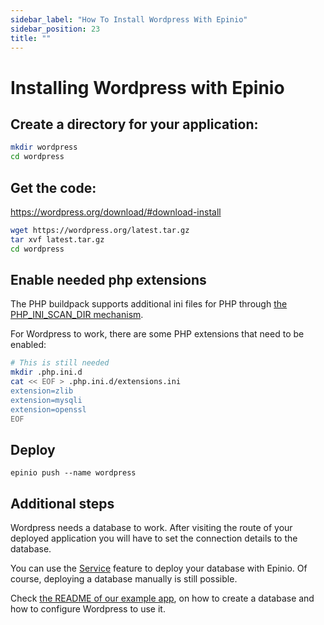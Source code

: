 ```yaml
---
sidebar_label: "How To Install Wordpress With Epinio"
sidebar_position: 23
title: ""
---
```


# Installing Wordpress with Epinio

## Create a directory for your application:

```bash
mkdir wordpress
cd wordpress
```

## Get the code:

https://wordpress.org/download/#download-install

```bash
wget https://wordpress.org/latest.tar.gz
tar xvf latest.tar.gz
cd wordpress
```

## Enable needed php extensions

The PHP buildpack supports additional ini files for PHP through
[the PHP_INI_SCAN_DIR mechanism](https://paketo.io/docs/howto/php/#configure-php-with-a-custom-ini-file).

For Wordpress to work, there are some PHP extensions that need to be enabled:

```bash
# This is still needed
mkdir .php.ini.d
cat << EOF > .php.ini.d/extensions.ini
extension=zlib
extension=mysqli
extension=openssl
EOF
```

## Deploy

```
epinio push --name wordpress
```

## Additional steps

Wordpress needs a database to work. After visiting the route of your deployed
application you will have to set the connection details to the database.

You can use the [Service](../references/services.md) feature to deploy your database with Epinio.
Of course, deploying a database manually is still possible.

Check [the README of our example app](https://github.com/epinio/example-wordpress#step-4---create-a-database-for-wordpress),
on how to create a database and how to configure Wordpress to use it.
